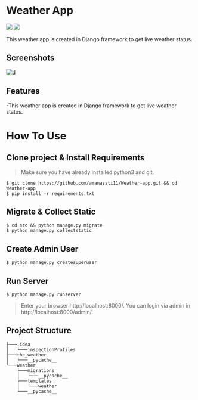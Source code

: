 # Weather App
[![](https://img.shields.io/pypi/pyversions/Django.svg)](https://python.org/downloads/)
[![](https://img.shields.io/badge/django-2.0%20%7C%202.1%20%7C%202.2-success.svg)](https://djangoproject.com/)

This weather app is created in Django framework to get live weather status.

## Screenshots
![d](https://user-images.githubusercontent.com/69810375/94898101-970d8b80-04ae-11eb-8bb0-7f89aef27c3c.PNG)

## Features 

-This weather app is created in Django framework to get live weather status.

How To Use
=
## Clone project & Install Requirements
> Make sure you have already installed python3 and git.
```
$ git clone https://github.com/amanasati11/Weather-app.git && cd Weather-app
$ pip install -r requirements.txt
```
## Migrate & Collect Static
```
$ cd src && python manage.py migrate
$ python manage.py collectstatic
```
## Create Admin User
```
$ python manage.py createsuperuser
```
## Run Server
```
$ python manage.py runserver
```
> Enter your browser http://localhost:8000/. You can login via admin in http://localhost:8000/admin/.
## Project Structure
```
├───.idea
│   └───inspectionProfiles
├───the_weather
│   └───__pycache__
└───weather
    ├───migrations
    │   └───__pycache__
    ├───templates
    │   └───weather
    └───__pycache__
